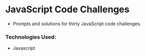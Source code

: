 # JavaScript Code Challenges

* Prompts and solutions for thirty JavaScript code challenges. 

### Technologies Used:

* Javascript 
